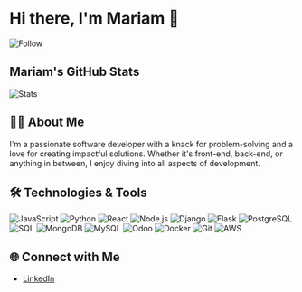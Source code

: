 # Hi there, I'm Mariam 👋

![Follow](https://img.shields.io/github/followers/mariamabdk3m?label=Follow&style=social)

## Mariam's GitHub Stats

![Stats](https://github-readme-stats.vercel.app/api?username=mariamabdk3m&show_icons=true&theme=radical)

## 🧑‍💻 About Me
I'm a passionate software developer with a knack for problem-solving and a love for creating impactful solutions. Whether it's front-end, back-end, or anything in between, I enjoy diving into all aspects of development.

## 🛠️ Technologies & Tools
![JavaScript](https://img.shields.io/badge/-JavaScript-333333?style=flat&logo=javascript)
![Python](https://img.shields.io/badge/-Python-333333?style=flat&logo=python)
![React](https://img.shields.io/badge/-React-333333?style=flat&logo=react)
![Node.js](https://img.shields.io/badge/-Node.js-333333?style=flat&logo=node.js)
![Django](https://img.shields.io/badge/-Django-333333?style=flat&logo=django)
![Flask](https://img.shields.io/badge/-Flask-333333?style=flat&logo=flask)
![PostgreSQL](https://img.shields.io/badge/-PostgreSQL-333333?style=flat&logo=postgresql)
![SQL](https://img.shields.io/badge/-SQL-333333?style=flat&logo=sql)
![MongoDB](https://img.shields.io/badge/-MongoDB-333333?style=flat&logo=mongodb)
![MySQL](https://img.shields.io/badge/-MySQL-333333?style=flat&logo=mysql)
![Odoo](https://img.shields.io/badge/-Odoo-333333?style=flat&logo=odoo)
![Docker](https://img.shields.io/badge/-Docker-333333?style=flat&logo=docker)
![Git](https://img.shields.io/badge/-Git-333333?style=flat&logo=git)
![AWS](https://img.shields.io/badge/-AWS-333333?style=flat&logo=amazon-aws)

## 🌐 Connect with Me
- [LinkedIn]([https://www.linkedin.com/in/YOUR_LINKEDIN_PROFILE](https://www.linkedin.com/in/mariam-abdelmagied-28b381197/))
